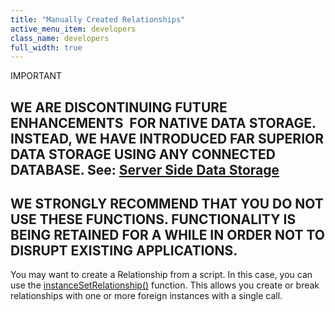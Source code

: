 ```yaml
---
title: "Manually Created Relationships"
active_menu_item: developers
class_name: developers
full_width: true
---
```



IMPORTANT

## WE ARE DISCONTINUING FUTURE ENHANCEMENTS  FOR NATIVE DATA STORAGE. INSTEAD, WE HAVE INTRODUCED FAR SUPERIOR DATA STORAGE USING ANY CONNECTED DATABASE. See: [Server Side Data Storage](../../../../data-storage/server-side-data-storage/index.htm)

## WE STRONGLY RECOMMEND THAT YOU DO NOT USE THESE FUNCTIONS. FUNCTIONALITY IS BEING RETAINED FOR A WHILE IN ORDER NOT TO DISRUPT EXISTING APPLICATIONS.

You may want to create a Relationship from a script. In this case, you can use the [instanceSetRelationship()](../../../../scripting-apis/client-api/instance-data-functions/instancesetrelationship.htm) function. This allows you create or break relationships with one or more foreign instances with a single call.

